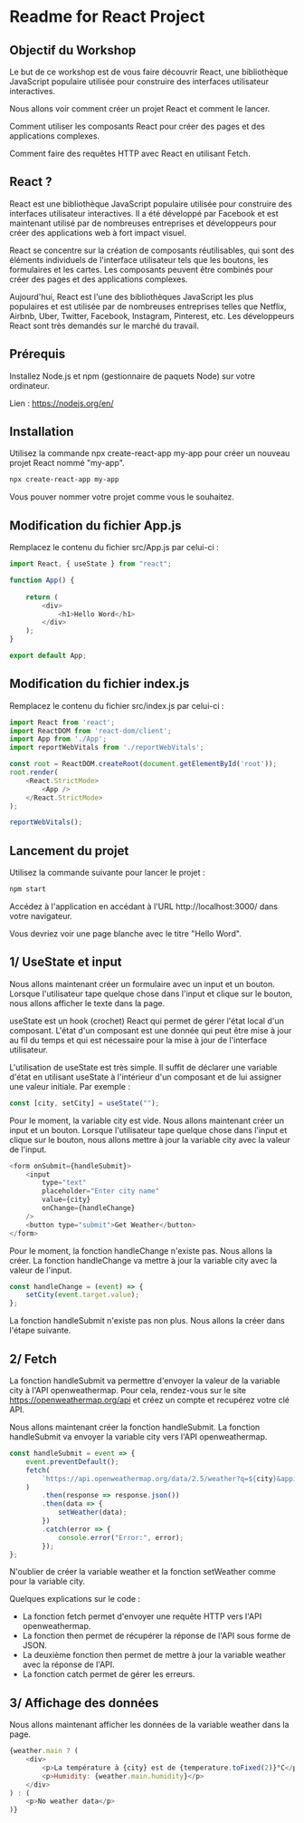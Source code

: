 # Readme for React Project

## Objectif du Workshop

Le but de ce workshop est de vous faire découvrir React, une bibliothèque JavaScript 
populaire utilisée pour construire des interfaces utilisateur interactives.

Nous allons voir comment créer un projet React et comment le lancer.

Comment utiliser les composants React pour créer des pages et des applications complexes.

Comment faire des requêtes HTTP avec React en utilisant Fetch.

## React ?

React est une bibliothèque JavaScript populaire utilisée pour construire des interfaces 
utilisateur interactives. Il a été développé par Facebook et est maintenant utilisé par 
de nombreuses entreprises et développeurs pour créer des applications web à fort impact 
visuel.

React se concentre sur la création de composants réutilisables, qui sont des éléments 
individuels de l'interface utilisateur tels que les boutons, les formulaires et les 
cartes. Les composants peuvent être combinés pour créer des pages et des applications 
complexes.

Aujourd'hui, React est l'une des bibliothèques JavaScript les plus populaires et est 
utilisée par de nombreuses entreprises telles que Netflix, Airbnb, Uber, Twitter, 
Facebook, Instagram, Pinterest, etc. Les développeurs React sont très demandés sur 
le marché du travail.

## Prérequis

Installez Node.js et npm (gestionnaire de paquets Node) sur votre ordinateur.

Lien : https://nodejs.org/en/

## Installation

Utilisez la commande npx create-react-app my-app pour créer un nouveau projet 
React nommé "my-app".

```bash
npx create-react-app my-app
```

Vous pouver nommer votre projet comme vous le souhaitez.

## Modification du fichier App.js

Remplacez le contenu du fichier src/App.js par celui-ci :

```javascript
import React, { useState } from "react";

function App() {
    
    return (
        <div>
            <h1>Hello Word</h1>
        </div>
    );
}

export default App;
```

## Modification du fichier index.js

Remplacez le contenu du fichier src/index.js par celui-ci :

```javascript
import React from 'react';
import ReactDOM from 'react-dom/client';
import App from './App';
import reportWebVitals from './reportWebVitals';

const root = ReactDOM.createRoot(document.getElementById('root'));
root.render(
    <React.StrictMode>
        <App />
    </React.StrictMode>
);

reportWebVitals();
```

## Lancement du projet

Utilisez la commande suivante pour lancer le projet :
    
```bash
npm start
```

Accédez à l'application en accédant à l'URL http://localhost:3000/ dans votre navigateur.

Vous devriez voir une page blanche avec le titre "Hello Word".

## 1/ UseState et input

Nous allons maintenant créer un formulaire avec un input et un bouton. Lorsque 
l'utilisateur tape quelque chose dans l'input et clique sur le bouton, nous allons 
afficher le texte dans la page.

useState est un hook (crochet) React qui permet de gérer l'état local d'un composant. 
L'état d'un composant est une donnée qui peut être mise à jour au fil du temps et qui 
est nécessaire pour la mise à jour de l'interface utilisateur.

L'utilisation de useState est très simple. Il suffit de déclarer une variable d'état 
en utilisant useState à l'intérieur d'un composant et de lui assigner une valeur initiale.
Par exemple :

```javascript
const [city, setCity] = useState("");
```

Pour le moment, la variable city est vide. Nous allons maintenant créer un input et 
un bouton. Lorsque l'utilisateur tape quelque chose dans l'input et clique sur le 
bouton, nous allons mettre à jour la variable city avec la valeur de l'input.

```javascript
<form onSubmit={handleSubmit}>
    <input
        type="text"
        placeholder="Enter city name"
        value={city}
        onChange={handleChange}
    />
    <button type="submit">Get Weather</button>
</form>
```

Pour le moment, la fonction handleChange n'existe pas. Nous allons la créer. 
La fonction handleChange va mettre à jour la variable city avec la valeur de l'input.

```javascript
const handleChange = (event) => {
    setCity(event.target.value);
};
```

La fonction handleSubmit n'existe pas non plus. Nous allons la créer dans l'étape suivante.

## 2/ Fetch

La fonction handleSubmit va permettre d'envoyer la valeur de la variable city à l'API 
openweathermap. Pour cela, rendez-vous sur le site https://openweathermap.org/api et 
créez un compte et recupérez votre clé API.

Nous allons maintenant créer la fonction handleSubmit. La fonction handleSubmit va 
envoyer la variable city vers l'API openweathermap.

```javascript
const handleSubmit = event => {
    event.preventDefault();
    fetch(
        `https://api.openweathermap.org/data/2.5/weather?q=${city}&appid=YOUR_API_KEY`
    )
        .then(response => response.json())
        .then(data => {
            setWeather(data);
        })
        .catch(error => {
            console.error("Error:", error);
        });
};
```

N'oublier de créer la variable weather et la fonction setWeather comme pour la variable city.

Quelques explications sur le code :

- La fonction fetch permet d'envoyer une requête HTTP vers l'API openweathermap.
- La fonction then permet de récupérer la réponse de l'API sous forme de JSON.
- La deuxième fonction then permet de mettre à jour la variable weather avec la réponse de l'API.
- La fonction catch permet de gérer les erreurs.

## 3/ Affichage des données

Nous allons maintenant afficher les données de la variable weather dans la page.

```javascript
{weather.main ? (
    <div>
        <p>La température à {city} est de {temperature.toFixed(2)}°C</p>
        <p>Humidity: {weather.main.humidity}</p>
    </div>
) : (
    <p>No weather data</p>
)}
```
